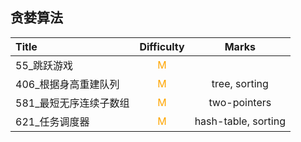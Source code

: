 ## 贪婪算法

| Title                  |         Difficulty          |        Marks        |
| :--------------------- | :-------------------------: | :-----------------: |
| 55_跳跃游戏            | <font color=orange>M</font> |                     |
| 406_根据身高重建队列   | <font color=orange>M</font> |    tree, sorting    |
| 581_最短无序连续子数组 | <font color=orange>M</font> |    two-pointers     |
| 621_任务调度器         | <font color=orange>M</font> | hash-table, sorting |
